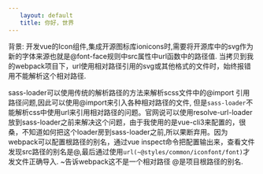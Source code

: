 ```yaml
---
　　layout: default
　　title: 你好，世界
---
```

背景: 开发vue的Icon组件,集成开源图标库ionicons时,需要将开源库中的svg作为新的字体来源也就是@font-face规则中src属性中url函数中的路径值. 当拷贝到我的webpack项目下，url使用相对路径引用的svg或其他格式的文件时，始终报错用不能解析这个相对路径.

sass-loader可以使用传统的解析路径的方法来解析scss文件中的@import 引用路径问题,因此可以使用@import来引入各种相对路径的文件, 但是`sass-loader`不能解析css中使用url来引用相对路径的问题。官网说可以使用resolve-url-loader放到sass-loader之前来解决这个问题，由于我使用的是vue-cli3来配置的，很桑，不知道如何把这个loader房到sass-loader之前,所以果断弃用。因为webpack可以配置根路径的别名，通过vue inspect命令把配置输出来，查看文件发现src路径的别名是@,最后通过使用`url(~@styles/common/iconfont/font)`才发文件正确导入. ~告诉webpack这不是一个相对路径 @是项目根路径的别名.
